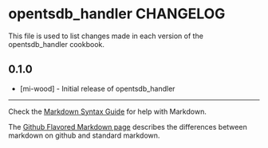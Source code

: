 opentsdb_handler CHANGELOG
===============================

This file is used to list changes made in each version of the opentsdb_handler cookbook.

0.1.0
-----
- [mi-wood] - Initial release of opentsdb_handler

- - -
Check the [Markdown Syntax Guide](http://daringfireball.net/projects/markdown/syntax) for help with Markdown.

The [Github Flavored Markdown page](http://github.github.com/github-flavored-markdown/) describes the differences between markdown on github and standard markdown.
